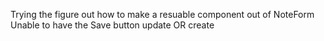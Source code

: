 Trying the figure out how to make a resuable component out of NoteForm
Unable to  have the Save button update OR create